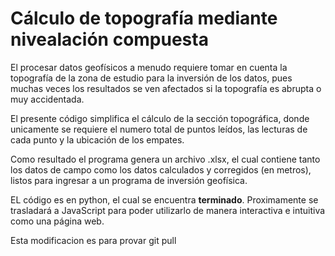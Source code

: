 <h1> Cálculo de topografía mediante nivealación compuesta </h1>

El procesar datos geofísicos a menudo requiere tomar en cuenta la topografía de la zona de estudio para la inversión de los datos, pues muchas veces los resultados se ven afectados si la topografía es abrupta o muy accidentada. 

El presente código simplifica el cálculo de la sección topográfica, donde unicamente se requiere el numero total de puntos leídos, las lecturas de cada punto y la ubicación de los empates. 

Como resultado el programa genera un archivo .xlsx, el cual contiene tanto los datos de campo como los datos calculados y corregidos (en metros), listos para ingresar a un programa de inversión geofísica.

EL código es en python, el cual se encuentra **terminado**. Proximamente se trasladará a JavaScript para poder utilizarlo de manera interactiva e intuitiva como una página web.

Esta modificacion es para provar git pull
